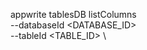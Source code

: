appwrite tablesDB listColumns \
        --databaseId <DATABASE_ID> \
        --tableId <TABLE_ID> \

